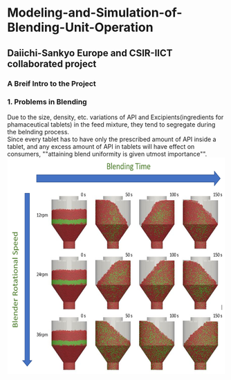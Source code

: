 # Modeling-and-Simulation-of-Blending-Unit-Operation
## Daiichi-Sankyo Europe and CSIR-IICT collaborated project <br>

### A Breif Intro to the Project <br>
### 1. Problems in Blending

Due to the size, density, etc. variations of API and Excipients(ingredients for phamaceutical tablets) in the feed mixture, they tend to segregate during the belnding process.<br>
Since every tablet has to have only the prescribed amount of API inside a tablet, and any excess amount of API in tablets will have effect on consumers, ""attaining blend uniformity is given utmost importance"". 
<img src="https://github.com/shivavaddagani/Modeling-and-Simulation-of-Blending-Unit-Operation/blob/master/Images/Picture1.png" alt="alt text" width="600" height="500">
